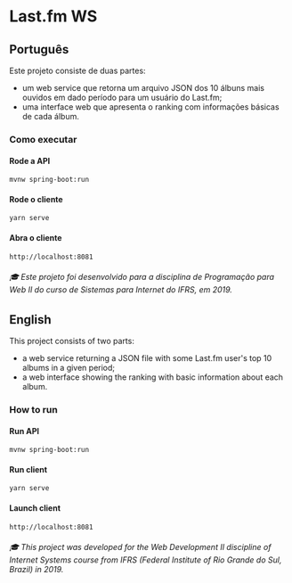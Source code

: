 # Last.fm WS

## Português

Este projeto consiste de duas partes:
* um web service que retorna um arquivo JSON dos 10 álbuns mais ouvidos em dado período para um usuário do Last.fm;
* uma interface web que apresenta o ranking com informações básicas de cada álbum.

### Como executar

#### Rode a API
`mvnw spring-boot:run`

#### Rode o cliente
`yarn serve`

#### Abra o cliente
`http://localhost:8081`

###### 🎓 Este projeto foi desenvolvido para a disciplina de Programação para Web II do curso de Sistemas para Internet do IFRS, em 2019.

## English

This project consists of two parts:
* a web service returning a JSON file with some Last.fm user's top 10 albums in a given period;
* a web interface showing the ranking with basic information about each album.

### How to run

#### Run API
`mvnw spring-boot:run`

#### Run client
`yarn serve`

#### Launch client
`http://localhost:8081`

###### 🎓 This project was developed for the Web Development II discipline of Internet Systems course from IFRS (Federal Institute of Rio Grande do Sul, Brazil) in 2019.

